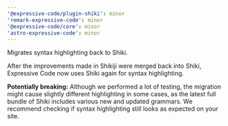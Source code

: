 ```yaml
---
'@expressive-code/plugin-shiki': minor
'remark-expressive-code': minor
'@expressive-code/core': minor
'astro-expressive-code': minor
---
```


Migrates syntax highlighting back to Shiki.

After the improvements made in Shikiji were merged back into Shiki, Expressive Code now uses Shiki again for syntax highlighting.

**Potentially breaking:** Although we performed a lot of testing, the migration might cause slightly different highlighting in some cases, as the latest full bundle of Shiki includes various new and updated grammars. We recommend checking if syntax highlighting still looks as expected on your site.
